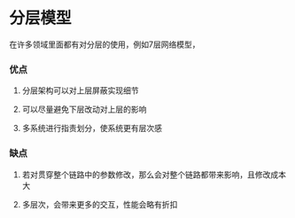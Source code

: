 # 分层模型

在许多领域里面都有对分层的使用，例如7层网络模型，

### 优点

1. 分层架构可以对上层屏蔽实现细节

2. 可以尽量避免下层改动对上层的影响

3. 多系统进行指责划分，使系统更有层次感

### 缺点

1. 若对贯穿整个链路中的参数修改，那么会对整个链路都带来影响，且修改成本大

2. 多层次，会带来更多的交互，性能会略有折扣



